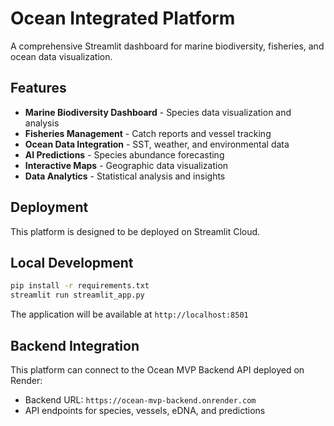# Ocean Integrated Platform

A comprehensive Streamlit dashboard for marine biodiversity, fisheries, and ocean data visualization.

## Features

- **Marine Biodiversity Dashboard** - Species data visualization and analysis
- **Fisheries Management** - Catch reports and vessel tracking
- **Ocean Data Integration** - SST, weather, and environmental data
- **AI Predictions** - Species abundance forecasting
- **Interactive Maps** - Geographic data visualization
- **Data Analytics** - Statistical analysis and insights

## Deployment

This platform is designed to be deployed on Streamlit Cloud.

## Local Development

```bash
pip install -r requirements.txt
streamlit run streamlit_app.py
```

The application will be available at `http://localhost:8501`

## Backend Integration

This platform can connect to the Ocean MVP Backend API deployed on Render:
- Backend URL: `https://ocean-mvp-backend.onrender.com`
- API endpoints for species, vessels, eDNA, and predictions
